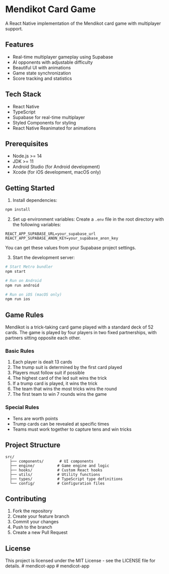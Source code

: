 # Mendikot Card Game

A React Native implementation of the Mendikot card game with multiplayer support.

## Features

- Real-time multiplayer gameplay using Supabase
- AI opponents with adjustable difficulty
- Beautiful UI with animations
- Game state synchronization
- Score tracking and statistics

## Tech Stack

- React Native
- TypeScript
- Supabase for real-time multiplayer
- Styled Components for styling
- React Native Reanimated for animations

## Prerequisites

- Node.js >= 14
- JDK >= 11
- Android Studio (for Android development)
- Xcode (for iOS development, macOS only)

## Getting Started

1. Install dependencies:
```bash
npm install
```

2. Set up environment variables:
Create a `.env` file in the root directory with the following variables:
```
REACT_APP_SUPABASE_URL=your_supabase_url
REACT_APP_SUPABASE_ANON_KEY=your_supabase_anon_key
```

You can get these values from your Supabase project settings.

3. Start the development server:
```bash
# Start Metro bundler
npm start

# Run on Android
npm run android

# Run on iOS (macOS only)
npm run ios
```

## Game Rules

Mendikot is a trick-taking card game played with a standard deck of 52 cards. The game is played by four players in two fixed partnerships, with partners sitting opposite each other.

### Basic Rules

1. Each player is dealt 13 cards
2. The trump suit is determined by the first card played
3. Players must follow suit if possible
4. The highest card of the led suit wins the trick
5. If a trump card is played, it wins the trick
6. The team that wins the most tricks wins the round
7. The first team to win 7 rounds wins the game

### Special Rules

- Tens are worth points
- Trump cards can be revealed at specific times
- Teams must work together to capture tens and win tricks

## Project Structure

```
src/
  ├── components/       # UI components
  ├── engine/          # Game engine and logic
  ├── hooks/           # Custom React hooks
  ├── utils/           # Utility functions
  ├── types/           # TypeScript type definitions
  └── config/          # Configuration files
```

## Contributing

1. Fork the repository
2. Create your feature branch
3. Commit your changes
4. Push to the branch
5. Create a new Pull Request

## License

This project is licensed under the MIT License - see the LICENSE file for details. #   m e n d i c o t - a p p  
 #   m e n d i c o t - a p p  
 